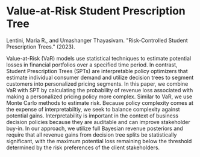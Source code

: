 # Value-at-Risk Student Prescription Tree

Lentini, Maria R., and Umashanger Thayasivam. "Risk-Controlled Student Prescription Trees." (2023).

Value-at-Risk (VaR) models use statistical techniques to estimate potential losses in financial portfolios over a specified time period. In contrast, Student Prescription Trees (SPTs) are interpretable policy optimizers that estimate individual consumer demand and utilize decision trees to segment customers into personalized pricing segments. In this paper, we combine VaR with SPT by calculating the probability of revenue loss associated with making a personalized pricing policy more complex. Similar to VaR, we use Monte Carlo methods to estimate risk. Because policy complexity comes at the expense of interpretabiltiy, we seek to balance complexity against potential gains. Interpretability is important in the context of business decision policies because they are auditable and can improve stakeholder buy-in. In our approach, we utilize full Bayesian revenue posteriors and require that all revenue gains from decision tree splits be statistically significant, with the maximum potential loss remaining below the threshold determined by the risk preferences of the client stakeholders. 
